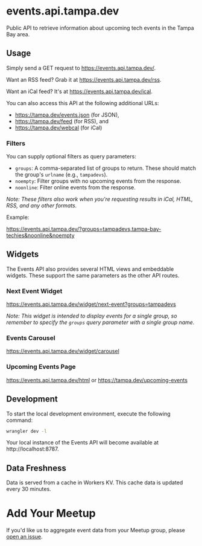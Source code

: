 # events.api.tampa.dev

Public API to retrieve information about upcoming tech events in the Tampa Bay area.

## Usage

Simply send a GET request to https://events.api.tampa.dev/.

Want an RSS feed? Grab it at https://events.api.tampa.dev/rss.

Want an iCal feed? It's at https://events.api.tampa.dev/ical.

You can also access this API at the following additional URLs:

- https://tampa.dev/events.json (for JSON),
- https://tampa.dev/feed (for RSS), and
- https://tampa.dev/webcal (for iCal)

### Filters

You can supply optional filters as query parameters:

- `groups`: A comma-separated list of groups to return. These should match the group's `urlname` (e.g., `tampadevs`).
- `noempty`: Filter groups with no upcoming events from the response.
- `noonline`: Filter online events from the response.

_Note: These filters also work when you're requesting results in iCal, HTML, RSS, and any other formats._

Example:

https://events.api.tampa.dev/?groups=tampadevs,tampa-bay-techies&noonline&noempty

## Widgets

The Events API also provides several HTML views and embeddable widgets. These support the same parameters as the other API routes. 

### Next Event Widget

https://events.api.tampa.dev/widget/next-event?groups=tampadevs

_Note: This widget is intended to display events for a single group, so remember to specify the `groups` query parameter with a single group name._

### Events Carousel

https://events.api.tampa.dev/widget/carousel

### Upcoming Events Page

https://events.api.tampa.dev/html or https://tampa.dev/upcoming-events

## Development

To start the local development environment, execute the following command:

```bash
wrangler dev -l
```

Your local instance of the Events API will become available at http://localhost:8787.

## Data Freshness

Data is served from a cache in Workers KV. This cache data is updated every 30 minutes.

# Add Your Meetup

If you'd like us to aggregate event data from your Meetup group, please [open an issue](https://github.com/TampaDevs/events.api.tampa.dev/issues/new/choose).

